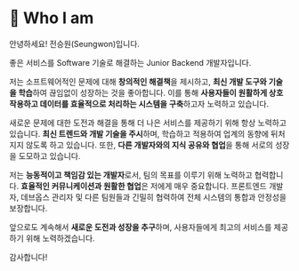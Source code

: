 # 🐳 Who I am

안녕하세요! 전승원(Seungwon)입니다.

좋은 서비스를 Software 기술로 해결하는 Junior Backend 개발자입니다.&#x20;

저는 소프트웨어적인 문제에 대해 **창의적인 해결책**을 제시하고, **최신 개발 도구와 기술을 학습**하여 끊임없이 성장하는 것을 좋아합니다. 이를 통해 **사용자들이 원활하게 상호작용하고 데이터를 효율적으로 처리하는 시스템을 구축**하고자 노력하고 있습니다.



새로운 문제에 대한 도전과 해결을 통해 더 나은 서비스를 제공하기 위해 항상 노력하고 있습니다. **최신 트렌드와 개발 기술을 주시**하며, 학습하고 적용하여 업계의 동향에 뒤처지지 않도록 하고 있습니다. 또한, **다른 개발자와의 지식 공유와 협업**을 통해 서로의 성장을 도모하고 있습니다.



저는 **능동적이고 책임감 있는 개발자**로서, 팀의 목표를 이루기 위해 노력하고 협력합니다. **효율적인 커뮤니케이션과 원활한 협업**은 저에게 매우 중요합니다. 프론트엔드 개발자, 데브옵스 관리자 및 다른 팀원들과 긴밀히 협력하여 전체 시스템의 통합과 안정성을 보장합니다.



앞으로도 계속해서 **새로운 도전과 성장을 추구**하며, 사용자들에게 최고의 서비스를 제공하기 위해 노력하겠습니다.

감사합니다!
